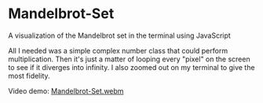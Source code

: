 # Mandelbrot-Set
A visualization of the Mandelbrot set in the terminal using JavaScript

All I needed was a simple complex number class that could perform multiplication. Then it's just a matter of looping every "pixel" on the screen to see if it diverges into infinity. I also zoomed out on my terminal to give the most fidelity.

Video demo: [Mandelbrot-Set.webm](https://github.com/EggbertFluffle/Mandelbrot-Set/assets/81518632/ba70473a-96bb-46b0-b170-5539953cc5cb)
